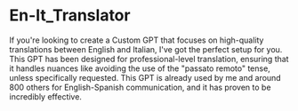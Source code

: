 # En-It_Translator

If you're looking to create a Custom GPT that focuses on high-quality translations between English and Italian, I've got the perfect setup for you. This GPT has been designed for professional-level translation, ensuring that it handles nuances like avoiding the use of the "passato remoto" tense, unless specifically requested. This GPT is already used by me and around 800 others for English-Spanish communication, and it has proven to be incredibly effective.
